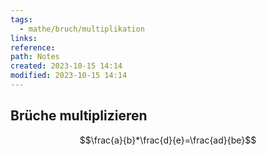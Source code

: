 ```yaml
---
tags:
  - mathe/bruch/multiplikation
links: 
reference: 
path: Notes
created: 2023-10-15 14:14
modified: 2023-10-15 14:14
---
```

## Brüche multiplizieren 

$$\frac{a}{b}*\frac{d}{e}=\frac{ad}{be}$$
